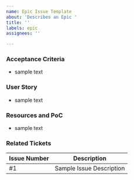 ```yaml
---
name: Epic Issue Template
about: 'Describes an Epic '
title: ''
labels: epic
assignees: ''

---
```


### Acceptance Criteria
* sample text
### User Story
* sample text
### Resources and PoC
* sample text
### Related Tickets
| Issue Number | Description|
| --- | --- |
| #1 | Sample Issue Description |
